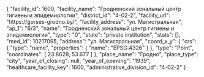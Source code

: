 {
    "facility_id": 1600,
    "facility_name": "Гродненский зональный центр гигиены и эпидемиологии",
    "district_id": "4-02-2",
    "facility_url": "https:\/\/gorses-grodno.by\/",
    "facility_address": "ул. Магистральная",
    "ap_1": "6\/3",
    "name": "Гродненский зональный центр гигиены и эпидемиологии",
    "type": "0",
    "state": "private institution",
    "stats": [],
    "med_id": 10217095,
    "address": "ул. Магистральная",
    "coord_x_y": {
        "crs": {
            "type": "name",
            "properties": {
                "name": "EPSG:4326"
            }
        },
        "type": "Point",
        "coordinates": [
            23.8628,
            53.677
        ]
    },
    "place_name": "Гродно",
    "place_type": "city",
    "year_of_closing": null,
    "year_of_opening": "1939",
    "healthcare_facility_key": 1600,
    "administrative_division_id": "4-02-2"
}